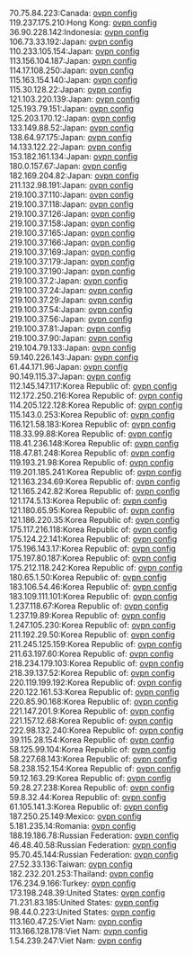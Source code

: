 70.75.84.223:Canada: [ovpn config](vpn/70_75_84_223.ovpn)  
119.237.175.210:Hong Kong: [ovpn config](vpn/119_237_175_210.ovpn)  
36.90.228.142:Indonesia: [ovpn config](vpn/36_90_228_142.ovpn)  
106.73.33.192:Japan: [ovpn config](vpn/106_73_33_192.ovpn)  
110.233.105.154:Japan: [ovpn config](vpn/110_233_105_154.ovpn)  
113.156.104.187:Japan: [ovpn config](vpn/113_156_104_187.ovpn)  
114.17.108.250:Japan: [ovpn config](vpn/114_17_108_250.ovpn)  
115.163.154.140:Japan: [ovpn config](vpn/115_163_154_140.ovpn)  
115.30.128.22:Japan: [ovpn config](vpn/115_30_128_22.ovpn)  
121.103.220.139:Japan: [ovpn config](vpn/121_103_220_139.ovpn)  
125.193.79.151:Japan: [ovpn config](vpn/125_193_79_151.ovpn)  
125.203.170.12:Japan: [ovpn config](vpn/125_203_170_12.ovpn)  
133.149.88.52:Japan: [ovpn config](vpn/133_149_88_52.ovpn)  
138.64.97.175:Japan: [ovpn config](vpn/138_64_97_175.ovpn)  
14.133.122.22:Japan: [ovpn config](vpn/14_133_122_22.ovpn)  
153.182.161.134:Japan: [ovpn config](vpn/153_182_161_134.ovpn)  
180.0.157.67:Japan: [ovpn config](vpn/180_0_157_67.ovpn)  
182.169.204.82:Japan: [ovpn config](vpn/182_169_204_82.ovpn)  
211.132.98.191:Japan: [ovpn config](vpn/211_132_98_191.ovpn)  
219.100.37.110:Japan: [ovpn config](vpn/219_100_37_110.ovpn)  
219.100.37.118:Japan: [ovpn config](vpn/219_100_37_118.ovpn)  
219.100.37.126:Japan: [ovpn config](vpn/219_100_37_126.ovpn)  
219.100.37.158:Japan: [ovpn config](vpn/219_100_37_158.ovpn)  
219.100.37.165:Japan: [ovpn config](vpn/219_100_37_165.ovpn)  
219.100.37.166:Japan: [ovpn config](vpn/219_100_37_166.ovpn)  
219.100.37.169:Japan: [ovpn config](vpn/219_100_37_169.ovpn)  
219.100.37.179:Japan: [ovpn config](vpn/219_100_37_179.ovpn)  
219.100.37.190:Japan: [ovpn config](vpn/219_100_37_190.ovpn)  
219.100.37.2:Japan: [ovpn config](vpn/219_100_37_2.ovpn)  
219.100.37.24:Japan: [ovpn config](vpn/219_100_37_24.ovpn)  
219.100.37.29:Japan: [ovpn config](vpn/219_100_37_29.ovpn)  
219.100.37.54:Japan: [ovpn config](vpn/219_100_37_54.ovpn)  
219.100.37.56:Japan: [ovpn config](vpn/219_100_37_56.ovpn)  
219.100.37.81:Japan: [ovpn config](vpn/219_100_37_81.ovpn)  
219.100.37.90:Japan: [ovpn config](vpn/219_100_37_90.ovpn)  
219.104.79.133:Japan: [ovpn config](vpn/219_104_79_133.ovpn)  
59.140.226.143:Japan: [ovpn config](vpn/59_140_226_143.ovpn)  
61.44.171.96:Japan: [ovpn config](vpn/61_44_171_96.ovpn)  
90.149.115.37:Japan: [ovpn config](vpn/90_149_115_37.ovpn)  
112.145.147.117:Korea Republic of: [ovpn config](vpn/112_145_147_117.ovpn)  
112.172.250.216:Korea Republic of: [ovpn config](vpn/112_172_250_216.ovpn)  
114.205.122.128:Korea Republic of: [ovpn config](vpn/114_205_122_128.ovpn)  
115.143.0.253:Korea Republic of: [ovpn config](vpn/115_143_0_253.ovpn)  
116.121.58.183:Korea Republic of: [ovpn config](vpn/116_121_58_183.ovpn)  
118.33.99.88:Korea Republic of: [ovpn config](vpn/118_33_99_88.ovpn)  
118.41.236.148:Korea Republic of: [ovpn config](vpn/118_41_236_148.ovpn)  
118.47.81.248:Korea Republic of: [ovpn config](vpn/118_47_81_248.ovpn)  
119.193.21.98:Korea Republic of: [ovpn config](vpn/119_193_21_98.ovpn)  
119.201.185.241:Korea Republic of: [ovpn config](vpn/119_201_185_241.ovpn)  
121.163.234.69:Korea Republic of: [ovpn config](vpn/121_163_234_69.ovpn)  
121.165.242.82:Korea Republic of: [ovpn config](vpn/121_165_242_82.ovpn)  
121.174.5.13:Korea Republic of: [ovpn config](vpn/121_174_5_13.ovpn)  
121.180.65.95:Korea Republic of: [ovpn config](vpn/121_180_65_95.ovpn)  
121.186.220.35:Korea Republic of: [ovpn config](vpn/121_186_220_35.ovpn)  
175.117.216.118:Korea Republic of: [ovpn config](vpn/175_117_216_118.ovpn)  
175.124.22.141:Korea Republic of: [ovpn config](vpn/175_124_22_141.ovpn)  
175.196.143.17:Korea Republic of: [ovpn config](vpn/175_196_143_17.ovpn)  
175.197.80.187:Korea Republic of: [ovpn config](vpn/175_197_80_187.ovpn)  
175.212.118.242:Korea Republic of: [ovpn config](vpn/175_212_118_242.ovpn)  
180.65.1.50:Korea Republic of: [ovpn config](vpn/180_65_1_50.ovpn)  
183.106.54.46:Korea Republic of: [ovpn config](vpn/183_106_54_46.ovpn)  
183.109.111.101:Korea Republic of: [ovpn config](vpn/183_109_111_101.ovpn)  
1.237.118.67:Korea Republic of: [ovpn config](vpn/1_237_118_67.ovpn)  
1.237.19.89:Korea Republic of: [ovpn config](vpn/1_237_19_89.ovpn)  
1.247.105.230:Korea Republic of: [ovpn config](vpn/1_247_105_230.ovpn)  
211.192.29.50:Korea Republic of: [ovpn config](vpn/211_192_29_50.ovpn)  
211.245.125.159:Korea Republic of: [ovpn config](vpn/211_245_125_159.ovpn)  
211.63.197.60:Korea Republic of: [ovpn config](vpn/211_63_197_60.ovpn)  
218.234.179.103:Korea Republic of: [ovpn config](vpn/218_234_179_103.ovpn)  
218.39.137.52:Korea Republic of: [ovpn config](vpn/218_39_137_52.ovpn)  
220.119.199.192:Korea Republic of: [ovpn config](vpn/220_119_199_192.ovpn)  
220.122.161.53:Korea Republic of: [ovpn config](vpn/220_122_161_53.ovpn)  
220.85.90.168:Korea Republic of: [ovpn config](vpn/220_85_90_168.ovpn)  
221.147.201.9:Korea Republic of: [ovpn config](vpn/221_147_201_9.ovpn)  
221.157.12.68:Korea Republic of: [ovpn config](vpn/221_157_12_68.ovpn)  
222.98.132.240:Korea Republic of: [ovpn config](vpn/222_98_132_240.ovpn)  
39.115.28.154:Korea Republic of: [ovpn config](vpn/39_115_28_154.ovpn)  
58.125.99.104:Korea Republic of: [ovpn config](vpn/58_125_99_104.ovpn)  
58.227.68.143:Korea Republic of: [ovpn config](vpn/58_227_68_143.ovpn)  
58.238.152.154:Korea Republic of: [ovpn config](vpn/58_238_152_154.ovpn)  
59.12.163.29:Korea Republic of: [ovpn config](vpn/59_12_163_29.ovpn)  
59.28.27.238:Korea Republic of: [ovpn config](vpn/59_28_27_238.ovpn)  
59.8.32.44:Korea Republic of: [ovpn config](vpn/59_8_32_44.ovpn)  
61.105.141.3:Korea Republic of: [ovpn config](vpn/61_105_141_3.ovpn)  
187.250.25.149:Mexico: [ovpn config](vpn/187_250_25_149.ovpn)  
5.181.235.14:Romania: [ovpn config](vpn/5_181_235_14.ovpn)  
188.19.186.78:Russian Federation: [ovpn config](vpn/188_19_186_78.ovpn)  
46.48.40.58:Russian Federation: [ovpn config](vpn/46_48_40_58.ovpn)  
95.70.45.144:Russian Federation: [ovpn config](vpn/95_70_45_144.ovpn)  
27.52.33.136:Taiwan: [ovpn config](vpn/27_52_33_136.ovpn)  
182.232.201.253:Thailand: [ovpn config](vpn/182_232_201_253.ovpn)  
176.234.9.166:Turkey: [ovpn config](vpn/176_234_9_166.ovpn)  
173.198.248.39:United States: [ovpn config](vpn/173_198_248_39.ovpn)  
71.231.83.185:United States: [ovpn config](vpn/71_231_83_185.ovpn)  
98.44.0.223:United States: [ovpn config](vpn/98_44_0_223.ovpn)  
113.160.47.25:Viet Nam: [ovpn config](vpn/113_160_47_25.ovpn)  
113.166.128.178:Viet Nam: [ovpn config](vpn/113_166_128_178.ovpn)  
1.54.239.247:Viet Nam: [ovpn config](vpn/1_54_239_247.ovpn)  
